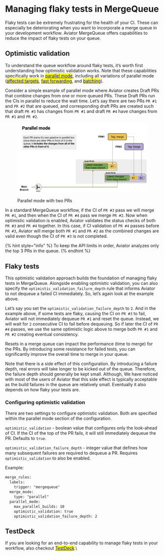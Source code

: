 # Managing flaky tests in MergeQueue

Flaky tests can be extremely frustrating for the health of your CI. These can especially be deteriorating when you want to incorporate a merge queue in your development workflow. Aviator MergeQueue offers capabilities to reduce the impact of flaky tests on your queue.

## Optimistic validation

To understand the queue workflow around flaky tests, it’s worth first understanding how optimistic validation works. Note that these capabilities specifically work in [<mark style="color:blue;">parallel mode</mark>](concepts/parallel-mode/), including all variations of parallel mode ([<mark style="color:blue;">affected targets</mark>](affected-targets/), [<mark style="color:blue;">fast forwarding</mark>](fast-forwarding.md), and [<mark style="color:blue;">batching</mark>](concepts/parallel-mode/batching.md)).

Consider a simple example of parallel mode where Aviator creates Draft PRs that combine changes from one or more queued PRs. These Draft PRs run the CIs in parallel to reduce the wait time. Let’s say there are two PRs `PR #1` and `PR #2` that are queued, and corresponding draft PRs are created such that draft `PR #3` has changes from `PR #1` and draft `PR #4` have changes from `PR #1` and `PR #2`.

<figure><img src="../.gitbook/assets/Screen Shot 2023-07-16 at 11.58.37 AM.png" alt=""><figcaption><p>Parallel mode with two PRs</p></figcaption></figure>

In a standard MergeQueue workflow, if the CI of `PR #3` pass we will merge `PR #1`, and then when the CI of `PR #4` pass we merge `PR #2`. Now when optimistic validation is enabled, Aviator validates the status checks of both `PR #3` and `PR #4` together. In this case, if CI validation of `PR #4` passes before `PR #3`, Aviator will merge both `PR #1` and `PR #2` as the combined changes are valid even though the CI of `PR #3` is not completed.

{% hint style="info" %}
To keep the API limits in order, Aviator analyzes only the top 3 PRs in the queue.
{% endhint %}

## Flaky tests

This optimistic validation approach builds the foundation of managing flaky tests in MergeQueue. Alongside enabling optimistic validation, you can also specify the `optimistic_validation_failure_depth` rule that informs Aviator to not dequeue a failed CI immediately. So, let’s again look at the example above.

Let’s say you set the `optimistic_validation_failure_depth` to `2`. And in the example above, if some tests are flaky, causing the CI on `PR #3` to fail, Aviator will not immediately dequeue `PR #1` and reset the queue. Instead, we will wait for `2` consecutive CI to fail before dequeuing. So if later the CI of `PR #4` passes, we use the same optimistic logic above to merge both `PR #1` and `PR #2` creating eventual consistency.

Resets in a merge queue can impact the performance (time to merge) for the PRs. By introducing some resistance for failed tests, you can significantly improve the overall time to merge in your queue.

Note that there is a side effect of this configuration. By introducing a failure depth, real errors will take longer to be kicked out of the queue. Therefore, the failure depth should generally be kept small. Although, We have noticed with most of the users of Aviator that this side effect is typically acceptable as the build failures in the queue are relatively small. Eventually it also depends on how flaky your tests are.

### Configuring optimistic validation

There are two settings to configure optimistic validation. Both are specified within the parallel mode section of the configuration.

`optimistic_validation` - boolean value that configures only the look-ahead of CI. If the CI of the top of the PR fails, it will still immediately dequeue the PR. Defaults to `true`.

`optimistic_validation_failure_depth` - integer value that defines how many subsequent failures are required to dequeue a PR. Requires `optimistic_validation` to also be enabled.

Example:

```
merge_rules:
  labels:
    trigger: "mergequeue"
  merge_mode:
    type: "parallel"
  parallel_mode:
    max_parallel_builds: 10
    optimistic_validation: true
    optimistic_validation_failure_depth: 2
```

## TestDeck

If you are looking for an end-to-end capability to manage flaky tests in your workflow, also checkout [<mark style="color:blue;">TestDeck</mark>](managing-flaky-tests-in-mergequeue.md#testdeck).\
